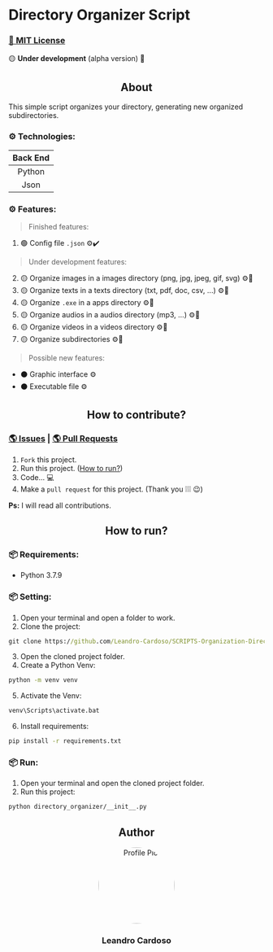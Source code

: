 # Directory Organizer Script

### [🔑 MIT License](https://github.com/Leandro-Cardoso/SCRIPTS-Organization-Directory/blob/master/LICENSE)

🟡 **Under development** (alpha version) 🔨

<div align="center">
    <h2>About</h2>
</div>

This simple script organizes your directory, generating new organized subdirectories.

### ⚙️ Technologies:
| Back End |
| :---: |
| Python |
| Json |

### ⚙️ Features:
> Finished features:
1. 🟢 Config file `.json` ⚙️✔️
> Under development features:
2. 🟡 Organize images in a images directory (png, jpg, jpeg, gif, svg) ⚙️🔨
3. 🟡 Organize texts in a texts directory (txt, pdf, doc, csv, ...) ⚙️🔨
4. 🟡 Organize `.exe` in a apps directory ⚙️🔨
5. 🟡 Organize audios in a audios directory (mp3, ...) ⚙️🔨
6. 🟡 Organize videos in a videos directory ⚙️🔨
7. 🟡 Organize subdirectories ⚙️🔨
> Possible new features:
* ⚫ Graphic interface ⚙️
* ⚫ Executable file ⚙️

<div align="center">
    <h2>How to contribute?</h2>
</div>

### [🌎 Issues](https://github.com/Leandro-Cardoso/SCRIPTS-Organization-Directory/issues) | [🌎 Pull Requests](https://github.com/Leandro-Cardoso/SCRIPTS-Organization-Directory/pulls)

1. `Fork` this project.
2. Run this project. ([How to run?](#📦-requirements))
3. Code... 💻
4. Make a `pull request` for this project. (Thank you ❕❕❕ 😉)

**Ps:** I will read all contributions.

<div align="center">
    <h2>How to run?</h2>
</div>

### 📦 Requirements:
* Python 3.7.9

### 📦 Setting:
1. Open your terminal and open a folder to work.
2. Clone the project:
```cmd
git clone https://github.com/Leandro-Cardoso/SCRIPTS-Organization-Directory.git
```
3. Open the cloned project folder.
4. Create a Python Venv:
```cmd
python -m venv venv
```
5. Activate the Venv:
```cmd
venv\Scripts\activate.bat
```
6. Install requirements:
```cmd
pip install -r requirements.txt
```

### 📦 Run:
1. Open your terminal and open the cloned project folder.
2. Run this project:
```cmd
python directory_organizer/__init__.py
```

<div align="center">
    <h2>Author</h2>
    <a href="https://github.com/Leandro-Cardoso">
        <img src="https://avatars.githubusercontent.com/u/41876952?v=4" alt="Profile Pic" width="150" style="border-radius: 50%"/>
    </a>
    <h3>Leandro Cardoso</h3>
</div>
